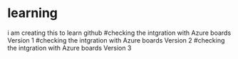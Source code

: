 # learning
i am creating this to learn github
#checking the intgration with Azure boards Version 1
#checking the intgration with Azure boards Version 2
#checking the intgration with Azure boards Version 3

